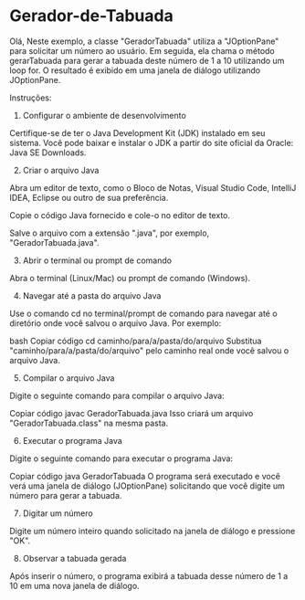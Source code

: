 # Gerador-de-Tabuada

Olá, Neste exemplo, a classe "GeradorTabuada" utiliza a "JOptionPane" para solicitar um número ao usuário. Em seguida, ela chama o método gerarTabuada para gerar a tabuada deste número de 1 a 10 utilizando um loop for. O resultado é exibido em uma janela de diálogo utilizando JOptionPane.

Instruções:

1. Configurar o ambiente de desenvolvimento

Certifique-se de ter o Java Development Kit (JDK) instalado em seu sistema. Você pode baixar e instalar o JDK a partir do site oficial da Oracle: Java SE Downloads.

2. Criar o arquivo Java

Abra um editor de texto, como o Bloco de Notas, Visual Studio Code, IntelliJ IDEA, Eclipse ou outro de sua preferência.

Copie o código Java fornecido e cole-o no editor de texto.

Salve o arquivo com a extensão ".java", por exemplo, "GeradorTabuada.java".

3. Abrir o terminal ou prompt de comando

Abra o terminal (Linux/Mac) ou prompt de comando (Windows).

4. Navegar até a pasta do arquivo Java

Use o comando cd no terminal/prompt de comando para navegar até o diretório onde você salvou o arquivo Java. Por exemplo:

bash
Copiar código
cd caminho/para/a/pasta/do/arquivo
Substitua "caminho/para/a/pasta/do/arquivo" pelo caminho real onde você salvou o arquivo Java.

5. Compilar o arquivo Java

Digite o seguinte comando para compilar o arquivo Java:

Copiar código
javac GeradorTabuada.java
Isso criará um arquivo "GeradorTabuada.class" na mesma pasta.

6. Executar o programa Java

Digite o seguinte comando para executar o programa Java:

Copiar código
java GeradorTabuada
O programa será executado e você verá uma janela de diálogo (JOptionPane) solicitando que você digite um número para gerar a tabuada.

7. Digitar um número

Digite um número inteiro quando solicitado na janela de diálogo e pressione "OK".

8. Observar a tabuada gerada

Após inserir o número, o programa exibirá a tabuada desse número de 1 a 10 em uma nova janela de diálogo.
